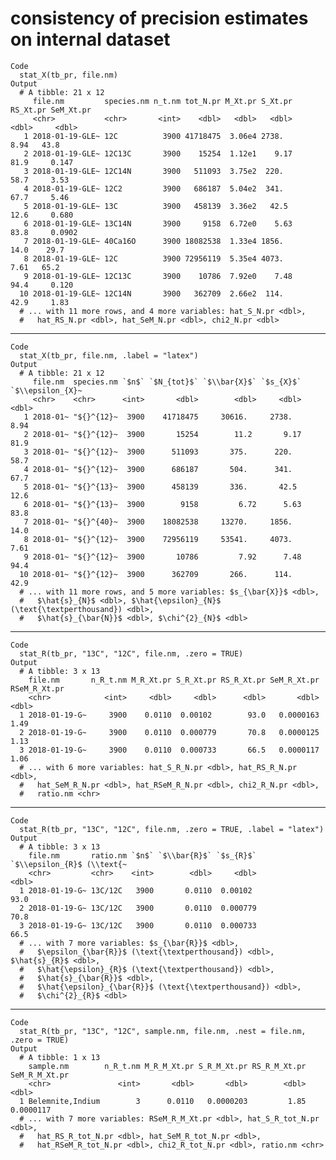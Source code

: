 # consistency of precision estimates on internal dataset

    Code
      stat_X(tb_pr, file.nm)
    Output
      # A tibble: 21 x 12
         file.nm         species.nm n_t.nm tot_N.pr M_Xt.pr S_Xt.pr RS_Xt.pr SeM_Xt.pr
         <chr>           <chr>       <int>    <dbl>   <dbl>   <dbl>    <dbl>     <dbl>
       1 2018-01-19-GLE~ 12C          3900 41718475  3.06e4 2738.       8.94   43.8   
       2 2018-01-19-GLE~ 12C13C       3900    15254  1.12e1    9.17    81.9     0.147 
       3 2018-01-19-GLE~ 12C14N       3900   511093  3.75e2  220.      58.7     3.53  
       4 2018-01-19-GLE~ 12C2         3900   686187  5.04e2  341.      67.7     5.46  
       5 2018-01-19-GLE~ 13C          3900   458139  3.36e2   42.5     12.6     0.680 
       6 2018-01-19-GLE~ 13C14N       3900     9158  6.72e0    5.63    83.8     0.0902
       7 2018-01-19-GLE~ 40Ca16O      3900 18082538  1.33e4 1856.      14.0    29.7   
       8 2018-01-19-GLE~ 12C          3900 72956119  5.35e4 4073.       7.61   65.2   
       9 2018-01-19-GLE~ 12C13C       3900    10786  7.92e0    7.48    94.4     0.120 
      10 2018-01-19-GLE~ 12C14N       3900   362709  2.66e2  114.      42.9     1.83  
      # ... with 11 more rows, and 4 more variables: hat_S_N.pr <dbl>,
      #   hat_RS_N.pr <dbl>, hat_SeM_N.pr <dbl>, chi2_N.pr <dbl>

---

    Code
      stat_X(tb_pr, file.nm, .label = "latex")
    Output
      # A tibble: 21 x 12
         file.nm  species.nm `$n$` `$N_{tot}$` `$\\bar{X}$` `$s_{X}$` `$\\epsilon_{X}~
         <chr>    <chr>      <int>       <dbl>        <dbl>     <dbl>            <dbl>
       1 2018-01~ "${}^{12}~  3900    41718475     30616.     2738.               8.94
       2 2018-01~ "${}^{12}~  3900       15254        11.2       9.17            81.9 
       3 2018-01~ "${}^{12}~  3900      511093       375.      220.              58.7 
       4 2018-01~ "${}^{12}~  3900      686187       504.      341.              67.7 
       5 2018-01~ "${}^{13}~  3900      458139       336.       42.5             12.6 
       6 2018-01~ "${}^{13}~  3900        9158         6.72      5.63            83.8 
       7 2018-01~ "${}^{40}~  3900    18082538     13270.     1856.              14.0 
       8 2018-01~ "${}^{12}~  3900    72956119     53541.     4073.               7.61
       9 2018-01~ "${}^{12}~  3900       10786         7.92      7.48            94.4 
      10 2018-01~ "${}^{12}~  3900      362709       266.      114.              42.9 
      # ... with 11 more rows, and 5 more variables: $s_{\bar{X}}$ <dbl>,
      #   $\hat{s}_{N}$ <dbl>, $\hat{\epsilon}_{N}$ (\text{\textperthousand}) <dbl>,
      #   $\hat{s}_{\bar{N}}$ <dbl>, $\chi^{2}_{N}$ <dbl>

---

    Code
      stat_R(tb_pr, "13C", "12C", file.nm, .zero = TRUE)
    Output
      # A tibble: 3 x 13
        file.nm       n_R_t.nm M_R_Xt.pr S_R_Xt.pr RS_R_Xt.pr SeM_R_Xt.pr RSeM_R_Xt.pr
        <chr>            <int>     <dbl>     <dbl>      <dbl>       <dbl>        <dbl>
      1 2018-01-19-G~     3900    0.0110  0.00102        93.0   0.0000163         1.49
      2 2018-01-19-G~     3900    0.0110  0.000779       70.8   0.0000125         1.13
      3 2018-01-19-G~     3900    0.0110  0.000733       66.5   0.0000117         1.06
      # ... with 6 more variables: hat_S_R_N.pr <dbl>, hat_RS_R_N.pr <dbl>,
      #   hat_SeM_R_N.pr <dbl>, hat_RSeM_R_N.pr <dbl>, chi2_R_N.pr <dbl>,
      #   ratio.nm <chr>

---

    Code
      stat_R(tb_pr, "13C", "12C", file.nm, .zero = TRUE, .label = "latex")
    Output
      # A tibble: 3 x 13
        file.nm       ratio.nm `$n$` `$\\bar{R}$` `$s_{R}$` `$\\epsilon_{R}$ (\\text{~
        <chr>         <chr>    <int>        <dbl>     <dbl>                      <dbl>
      1 2018-01-19-G~ 13C/12C   3900       0.0110  0.00102                        93.0
      2 2018-01-19-G~ 13C/12C   3900       0.0110  0.000779                       70.8
      3 2018-01-19-G~ 13C/12C   3900       0.0110  0.000733                       66.5
      # ... with 7 more variables: $s_{\bar{R}}$ <dbl>,
      #   $\epsilon_{\bar{R}}$ (\text{\textperthousand}) <dbl>, $\hat{s}_{R}$ <dbl>,
      #   $\hat{\epsilon}_{R}$ (\text{\textperthousand}) <dbl>,
      #   $\hat{s}_{\bar{R}}$ <dbl>,
      #   $\hat{\epsilon}_{\bar{R}}$ (\text{\textperthousand}) <dbl>,
      #   $\chi^{2}_{R}$ <dbl>

---

    Code
      stat_R(tb_pr, "13C", "12C", sample.nm, file.nm, .nest = file.nm, .zero = TRUE)
    Output
      # A tibble: 1 x 13
        sample.nm        n_R_t.nm M_R_M_Xt.pr S_R_M_Xt.pr RS_R_M_Xt.pr SeM_R_M_Xt.pr
        <chr>               <int>       <dbl>       <dbl>        <dbl>         <dbl>
      1 Belemnite,Indium        3      0.0110   0.0000203         1.85     0.0000117
      # ... with 7 more variables: RSeM_R_M_Xt.pr <dbl>, hat_S_R_tot_N.pr <dbl>,
      #   hat_RS_R_tot_N.pr <dbl>, hat_SeM_R_tot_N.pr <dbl>,
      #   hat_RSeM_R_tot_N.pr <dbl>, chi2_R_tot_N.pr <dbl>, ratio.nm <chr>

